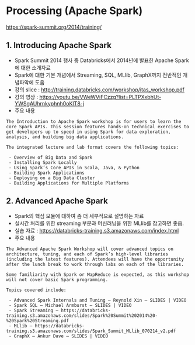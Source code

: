 # Processing (Apache Spark)
https://spark-summit.org/2014/training/

## 1. Introducing Apache Spark
- Spark Summit 2014 행사 중 Databricks에서 2014년에 발표한 Apache Spark에 대한 소개자료
- Spark에 대한 기본 개념에서 Streaming, SQL, MLlib, GraphX까지 전반적인 개념파악에 도움
- 강의 slice : http://training.databricks.com/workshop/itas_workshop.pdf
- 강의 영상 : https://youtu.be/VWeWViFCzzg?list=PLTPXxbhUt-YWSgAUhrnkyphnh0oKIT8-j
- 주요 내용

```
The Introduction to Apache Spark workshop is for users to learn the core Spark APIs. This session features hands-on technical exercises to get developers up to speed in using Spark for data exploration, analysis, and building big data applications.

The integrated lecture and lab format covers the following topics:

 - Overview of Big Data and Spark
 - Installing Spark Locally
 - Using Spark’s Core APIs in Scala, Java, & Python
 - Building Spark Applications
 - Deploying on a Big Data Cluster
 - Building Applications for Multiple Platforms
```


## 2. Advanced Apache Spark
- Spark의 핵심 모듈에 대하여 좀 더 세부적으로 설명하는 자료
- 실시간 처리를 위한 streaming 부분과 머신러닝을 위한 MLlib를 참고하면 좋음.
- 실습 자료 : https://databricks-training.s3.amazonaws.com/index.html
- 주요 내용

```
The Advanced Apache Spark Workshop will cover advanced topics on architecture, tuning, and each of Spark’s high-level libraries (including the latest features). Attendees will have the opportunity after the lunch break to work through labs on each of the libraries.

Some familiarity with Spark or MapReduce is expected, as this workshop will not cover basic Spark programming.

Topics covered include:

 - Advanced Spark Internals and Tuning – Reynold Xin – SLIDES | VIDEO
 - Spark SQL – Michael Armburst – SLIDES | VIDEO
 - Spark Streaming – https://databricks-training.s3.amazonaws.com/slides/Spark%20Summit%202014%20-%20Spark%20Streaming.pdf
 - MLlib – https://databricks-training.s3.amazonaws.com/slides/Spark_Summit_MLlib_070214_v2.pdf
 - GraphX – Ankur Dave – SLIDES | VIDEO
```
